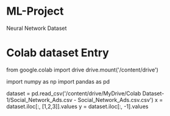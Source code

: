 # ML-Project
Neural Network Dataset
# Colab dataset Entry
from google.colab import drive
drive.mount('/content/drive')

import numpy as np
import pandas as pd

dataset = pd.read_csv('/content/drive/MyDrive/Colab Dataset-1/Social_Network_Ads.csv - Social_Network_Ads.csv.csv')
x = dataset.iloc[:, [1,2,3]].values
y = dataset.iloc[:, -1].values
